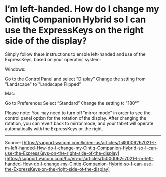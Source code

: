 # I’m left-handed. How do I change my Cintiq Companion Hybrid so I can use the ExpressKeys on the right side of the display?

Simply follow these instructions to enable left-handed and use of the ExpressKeys, based on your operating system:


Windows:

Go to the Control Panel and select "Display”
Change the setting from "Landscape" to "Landscape Flipped”



Mac:

Go to Preferences
Select “Standard”
Change the setting to "180°”



Please note: You may need to turn off “mirror mode” in order to see the control panel option for the rotation of the display. After changing the rotation, you can revert back to mirror mode, and your tablet will operate automatically with the ExpressKeys on the right.

---
Source: [https://support.wacom.com/hc/en-us/articles/1500006267021-I-m-left-handed-How-do-I-change-my-Cintiq-Companion-Hybrid-so-I-can-use-the-ExpressKeys-on-the-right-side-of-the-display](https://support.wacom.com/hc/en-us/articles/1500006267021-I-m-left-handed-How-do-I-change-my-Cintiq-Companion-Hybrid-so-I-can-use-the-ExpressKeys-on-the-right-side-of-the-display)
